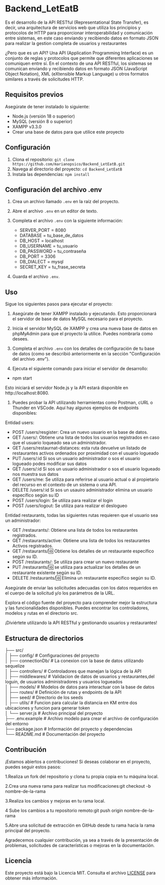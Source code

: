 # Backend_LetEatB

Es el desarrollo de la API RESTful (Representational State Transfer), es decir, una arquitectura de servicios web que utiliza los principios y protocolos
de HTTP para proporcionar interoperabilidad y comunicación entre sistemas, en este caso enviando y recibiendo datos en formato JSON para realizar la 
gestion completa de usuarios y restaurantes

¿Pero que es un API?
Una API (Application Programming Interface) es un conjunto de reglas y protocolos que permite que diferentes aplicaciones se comuniquen entre sí. 
En el contexto de una API RESTful, los sistemas se comunican enviando y recibiendo datos en formato JSON (JavaScript Object Notation), XML 
(eXtensible Markup Language) u otros formatos similares a través de solicitudes HTTP.

## Requisitos previos

Asegúrate de tener instalado lo siguiente:

- Node.js (versión 18 o superior)
- MySQL (versión 8 o superior)
- XAMPP v3.3.0
- Crear una base de datos para que utilice este proyecto

## Configuración

1. Clona el repositorio: `git clone https://github.com/marianopsico/Backend_LetEatB.git`
2. Navega al directorio del proyecto: `cd Backend_LetEatB`
3. Instala las dependencias: `npm install`

## Configuración del archivo .env

1. Crea un archivo llamado `.env` en la raíz del proyecto.
2. Abre el archivo `.env` en un editor de texto.
3. Completa el archivo `.env` con la siguiente información:

    - SERVER_PORT = 8080        
    - DATABASE = tu_base_de_datos        
    - DB_HOST = localhost        
    - DB_USERNAME = tu_usuario        
    - DB_PASSWORD = tu_contraseña                
    - DB_PORT = 3306        
    - DB_DIALECT = mysql        
    - SECRET_KEY = tu_frase_secreta        

4. Guarda el archivo `.env`.
   
## Uso

Sigue los siguientes pasos para ejecutar el proyecto:

1. Asegúrate de tener XAMPP instalado y ejecutando. Esto proporcionará el servidor de base de datos MySQL necesario para el proyecto.

2. Inicia el servidor MySQL de XAMPP y crea una nueva base de datos en phpMyAdmin para que el proyecto la utilice. Puedes nombrarla como desees.

3. Completa el archivo `.env` con los detalles de configuración de tu base de datos (como se describió anteriormente en la sección "Configuración del archivo .env").

4. Ejecuta el siguiente comando para iniciar el servidor de desarrollo:

  - npm start

   Esto iniciará el servidor Node.js y la API estará disponible en http://localhost:8080.

1. Puedes probar la API utilizando herramientas como Postman, cURL o Thunder en VSCode. Aquí hay algunos ejemplos de endpoints disponibles:

Entidad users:
- POST /users/resgister: Crea un nuevo usuario en la base de datos.
- GET /users/: Obtiene una lista de todos los usuarios registrados en caso que el usuario loqueado sea un administrador.
- GET /users/restaurnat-distances: esta ruta devuelve un listado de restaurantes activos ordenados por proximidad con el usuario logueado
- PUT /users/:id   Si sos un usuario administrador o sos el usuario logueado podes modificar sus datos
- GET /users/:id   Si sos un usuario administrador o sos el usuario logueado nos muestra sus datos
- GET /users/me:   Se utiliza para referirse al usuario actual o al propietario del recurso en el contexto de un sistema o una API. 
- DELETE /users/:id   Si sos un usauiro administrador elimina un usuario específico según su ID
- POST /users/login: Se utiliza para realizar el login
- POST /users/logout: Se utiliza para realizar el deslogueo

Entidad restaurants, todas las siguientes rutas requieren que el usuario sea un administrador:

- GET /restaurants/: Obtiene una lista de todos los restaurantes registrados.
- GET /restaurants/active: Obtiene una lista de todos los restaurantes Activos registrados.
- GET /restaurants/:id: Obtiene los detalles de un restaurante específico según su ID.
- POST /restaurants/:  Se utiliza para crear un nuevo restaurante
- PUT /restaurants/:id: se utiliza para actualizar los detalles de un restaurante existente según su ID.
- DELETE /restaurants/:id: Elimina un restaurante específico según su ID.

Asegúrate de enviar las solicitudes adecuadas con los datos requeridos en el cuerpo de la solicitud y/o los parámetros de la URL.

Explora el código fuente del proyecto para comprender mejor la estructura y las funcionalidades disponibles. 
Puedes encontrar los controladores, modelos y rutas en el directorio src.

¡Diviértete utilizando la API RESTful y gestionando usuarios y restaurantes!

## Estructura de directorios

├── src/        
│   ├── config/                 # Configuraciones del proyecto        
│   ├── connectionDb/           # La conexion con la base de datos utilizando sequelize        
│   ├── controllers/            # Controladores que manejan la lógica de la API        
│   ├── middlewares/            # Validacion de datos de usuarios y restaurantes,del loguin, de usuarios administradores y usuarios logueados           
│   ├── models/                 # Modelos de datos para interactuar con la base de datos        
│   ├── routes/                 # Definición de rutas y endpoints de la API        
│   ├── seed/                   # Directorio de los seeds        
│   ├── utils/                  # Funcion para calcular la distancia en KM entre dos ubicaciones y funcion para generar token        
│   └── server.js               # Archivo principal del proyecto        
├── .env.example                # Archivo modelo para crear el archivo de configuración del entorno        
├── package.json                # Información del proyecto y dependencias        
└── README.md                   # Documentación del proyecto        



## Contribución

¡Estamos abiertos a contribuciones! Si deseas colaborar en el proyecto, puedes seguir estos pasos:

  1.Realiza un fork del repositorio y clona tu propia copia en tu máquina local.
  
  2.Crea una nueva rama para realizar tus modificaciones:git checkout -b nombre-de-la-rama
  
  3.Realiza los cambios y mejoras en tu rama local.
  
  4 Sube los cambios a tu repositorio remoto:git push origin nombre-de-la-rama

  5.Abre una solicitud de extracción en GitHub desde tu rama hacia la rama principal del proyecto.

Agradecemos cualquier contribución, ya sea a través de la presentación de problemas, solicitudes de características o mejoras en la documentación.

## Licencia

Este proyecto está bajo la Licencia MIT. Consulta el archivo [LICENSE](LICENSE) para obtener más información.




